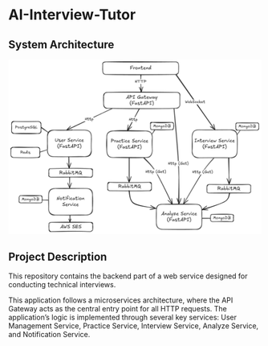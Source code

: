 # AI-Interview-Tutor

## System Architecture

![Architecture Overview](docs/architecture-overview.png)

## Project Description

This repository contains the backend part of a web service designed for conducting technical interviews.

This application follows a microservices architecture, where the API Gateway acts as the central entry point for all HTTP requests. The application’s logic is implemented through several key services: User Management Service, Practice Service, Interview Service, Analyze Service, and Notification Service.
